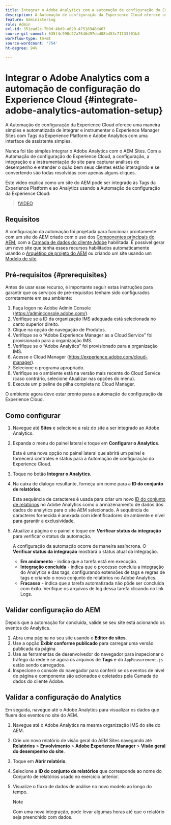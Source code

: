 ```yaml
---
title: Integrar o Adobe Analytics com a automação de configuração do Experience Cloud
description: A Automação de configuração da Experience Cloud oferece uma maneira simples e automatizada de integrar e instrumentar o Experience Manager Sites com Tags da Experience Platform e Adobe Analytics com uma interface de assistente simples. Saiba como usar a configuração automatizada em seu próprio site.
feature: Administering
role: Admin
exl-id: 351ead2c-7b0d-4bd9-a020-47516948d467
source-git-commit: 635f4c990c27a7646d97ebd08b453c71133f01b3
workflow-type: tm+mt
source-wordcount: '754'
ht-degree: 94%

---
```


# Integrar o Adobe Analytics com a automação de configuração do Experience Cloud {#integrate-adobe-analytics-automation-setup}

A Automação de configuração da Experience Cloud oferece uma maneira simples e automatizada de integrar e instrumentar o Experience Manager Sites com Tags da Experience Platform e Adobe Analytics com uma interface de assistente simples.

Nunca foi tão simples integrar o Adobe Analytics com o AEM Sites. Com a Automação de configuração do Experience Cloud, a configuração, a integração e a instrumentação do site para capturar análises de desempenho e entender o quão bem seus clientes estão interagindo e se convertendo são todas resolvidas com apenas alguns cliques.

Este vídeo explica como um site do AEM pode ser integrado às Tags da Experience Platform e ao Analytics usando a Automação de configuração da Experience Cloud:

>[!VIDEO](https://video.tv.adobe.com/v/345372/?quality=12)

## Requisitos

A configuração da automação foi projetada para funcionar prontamente com um site do AEM criado com o uso dos [Componentes principais do AEM](https://experienceleague.adobe.com/docs/experience-manager-core-components/using/introduction.html?lang=pt-BR), com a [Camada de dados do cliente Adobe](https://experienceleague.adobe.com/docs/experience-manager-core-components/using/developing/data-layer/overview.html?lang=pt-BR) habilitada. É possível gerar um novo site que tenha esses recursos habilitados automaticamente usando o [Arquétipo de projeto do AEM](https://experienceleague.adobe.com/docs/experience-manager-core-components/using/developing/archetype/overview.html?lang=pt-BR) ou criando um site usando um [Modelo de site](/help/journey-sites/quick-site/create-site.md).

## Pré-requisitos {#prerequisites}

Antes de usar esse recurso, é importante seguir estas instruções para garantir que os serviços de pré-requisitos tenham sido configurados corretamente em seu ambiente:

1. Faça logon no Adobe Admin Console (https://adminconsole.adobe.com/).
1. Verifique se a ID da organização IMS adequada está selecionada no canto superior direito.
1. Clique na opção de navegação de Produtos.
1. Verifique se o “Adobe Experience Manager as a Cloud Service” foi provisionado para a organização IMS.
1. Verifique se o “Adobe Analytics” foi provisionado para a organização IMS.
1. Acesse o Cloud Manager (https://experience.adobe.com/cloud-manager).
1. Selecione o programa apropriado.
1. Verifique se o ambiente está na versão mais recente do Cloud Service (caso contrário, selecione Atualizar nas opções do menu).
1. Execute um pipeline de pilha completa no Cloud Manager.

O ambiente agora deve estar pronto para a automação de configuração da Experience Cloud.

## Como configurar

1. Navegue até **Sites** e selecione a raiz do site a ser integrado ao Adobe Analytics.
1. Expanda o menu do painel lateral e toque em **Configurar o Analytics**.

   Esta é uma nova opção no painel lateral que abrirá um painel e fornecerá controles e status para a Automação de configuração do Experience Cloud.
1. Toque no botão **Integrar o Analytics**.
1. Na caixa de diálogo resultante, forneça um nome para a **ID do conjunto de relatórios**.

   Esta sequência de caracteres é usada para criar um novo [ID do conjunto de relatórios](https://experienceleague.adobe.com/docs/analytics/admin/manage-report-suites/new-report-suite/t-create-a-report-suite.html?lang=pt-BR) no Adobe Analytics como o armazenamento de dados dos dados do analytics para o site AEM selecionado. A sequência de caracteres fornecida é anexada com identificadores de ambiente e nível para garantir a exclusividade.

1. Atualize a página e o painel e toque em **Verificar status da integração** para verificar o status da automação.

   A configuração da automação ocorre de maneira assíncrona. O **Verificar status da integração** mostrará o status atual da integração.

   * **Em andamento** - indica que a tarefa está em execução.
   * **Integração concluída** - indica que o processo concluiu a integração do Analytics e das tags, configurando extensões de tags e regras de tags e criando o novo conjunto de relatórios no Adobe Analytics.
   * **Fracasso** - indica que a tarefa automatizada não pôde ser concluída com êxito. Verifique os arquivos de log dessa tarefa clicando no link Logs.

## Validar configuração do AEM 

Depois que a automação for concluída, valide se seu site está acionando os eventos do Analytics.

1. Abra uma página no seu site usando o **Editor de sites**.
1. Use a opção **Exibir conforme publicado** para carregar uma versão publicada da página
1. Use as ferramentas de desenvolvedor do navegador para inspecionar o tráfego da rede e se agora os arquivos de **Tags** e do `AppMeasurement.js` estão sendo carregados.
1. Inspecione o console do navegador para conferir se os eventos de nível de página e componente são acionados e coletados pela Camada de dados do cliente Adobe.

## Validar a configuração do Analytics

Em seguida, navegue até o Adobe Analytics para visualizar os dados que fluem dos eventos no site do AEM.

1. Navegue até o Adobe Analytics na mesma organização IMS do site do AEM.
1. Crie um novo relatório de visão geral do AEM Sites navegando até **Relatórios** > **Envolvimento** > **Adobe Experience Manager** > **Visão geral do desempenho do site**.
1. Toque em **Abrir relatório**.
1. Selecione a **ID do conjunto de relatórios** que corresponde ao nome do Conjunto de relatórios usado no exercício anterior.
1. Visualize o fluxo de dados de análise no novo modelo ao longo do tempo.

   >[!NOTE]
   >
   > Com uma nova integração, pode levar algumas horas até que o relatório seja preenchido com dados.
